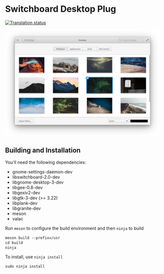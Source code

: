 # Switchboard Desktop Plug
[![Translation status](https://l10n.elementary.io/widgets/switchboard/-/switchboard-plug-pantheon-shell/svg-badge.svg)](https://l10n.elementary.io/engage/switchboard/?utm_source=widget)

![screenshot](data/screenshot.png?raw=true)

## Building and Installation

You'll need the following dependencies:

* gnome-settings-daemon-dev
* libswitchboard-2.0-dev
* libgnome-desktop-3-dev
* libgee-0.8-dev
* libgexiv2-dev
* libgtk-3-dev (>= 3.22)
* libplank-dev
* libgranite-dev
* meson
* valac

Run `meson` to configure the build environment and then `ninja` to build

    
    meson build --prefix=/usr
    cd build
    ninja

To install, use `ninja install`

    sudo ninja install
